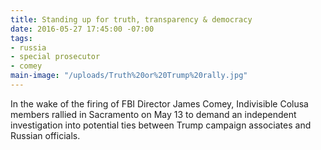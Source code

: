 ```yaml
---
title: Standing up for truth, transparency & democracy
date: 2016-05-27 17:45:00 -07:00
tags:
- russia
- special prosecutor
- comey
main-image: "/uploads/Truth%20or%20Trump%20rally.jpg"
---
```


In the wake of the firing of FBI Director James Comey, Indivisible Colusa members rallied in Sacramento on May 13 to demand an independent investigation into potential ties between Trump campaign associates and Russian officials. 